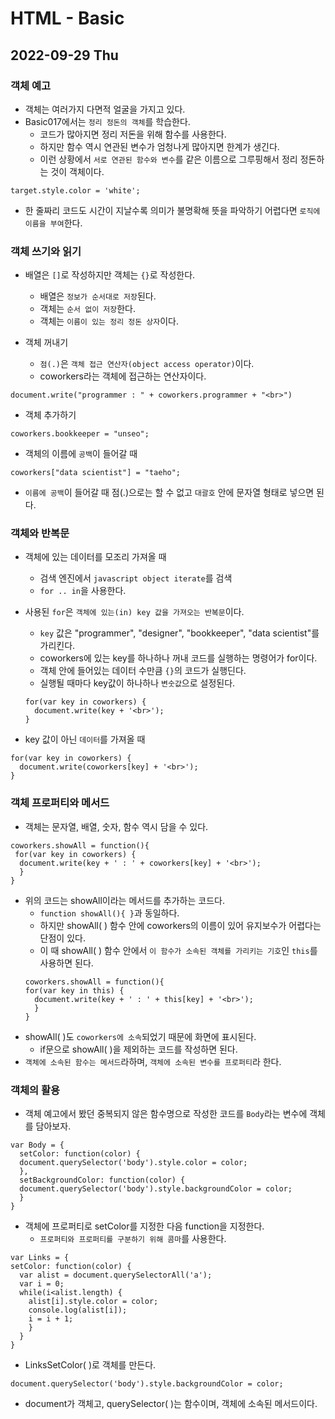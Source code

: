# HTML - Basic
## 2022-09-29 Thu

### 객체 예고

* 객체는 여러가지 다면적 얼굴을 가지고 있다.
* Basic017에서는 `정리 정돈의 객체`를 학습한다.
  - 코드가 많아지면 정리 저돈을 위해 함수를 사용한다.
  - 하지만 함수 역시 연관된 변수가 엄청나게 많아지면 한계가 생긴다.
  - 이런 상황에서 `서로 연관된 함수와 변수`를 같은 이름으로 그루핑해서 정리 정돈하는 것이 객체이다.

```
target.style.color = 'white';
```
* 한 줄짜리 코드도 시간이 지날수록 의미가 불명확해 뜻을 파악하기 어렵다면 `로직에 이름을 부여`한다.

### 객체 쓰기와 읽기

* 배열은 `[]`로 작성하지만 객체는 `{}`로 작성한다.
  - 배열은 `정보가 순서대로 저장`된다.
  - 객체는 `순서 없이 저장`한다.
  - 객체는 `이름이 있는 정리 정돈 상자`이다.

* 객체 꺼내기
  - `점(.)`은 `객체 접근 연산자(object access operator)`이다.
  - coworkers라는 객체에 접근하는 연산자이다.
```
document.write("programmer : " + coworkers.programmer + "<br>")
```
* 객체 추가하기
```
coworkers.bookkeeper = "unseo";
```

* 객체의 이름에 `공백`이 들어갈 때

```
coworkers["data scientist"] = "taeho";
```
  - `이름에 공백`이 들어갈 때 점(.)으로는 할 수 없고 `대괄호` 안에 문자열 형태로 넣으면 된다.

### 객체와 반복문

* 객체에 있는 데이터를 모조리 가져올 때
  - 검색 엔진에서 `javascript object iterate`를 검색
  - `for .. in`을 사용한다.

* 사용된 `for`은 `객체에 있는(in) key 값을 가져오는 반복문`이다.
  - `key` 값은 "programmer", "designer", "bookkeeper", "data scientist"를 가리킨다.
  - coworkers에 있는 key를 하나하나 꺼내 코드를 실행하는 명령어가 for이다.
  - 객체 안에 들어있는 데이터 수만큼 `{}`의 코드가 실행딘다.
  - 실행될 때마다 key값이 하나하나 `변숫값`으로 설정된다.
  ```
  for(var key in coworkers) {
    document.write(key + '<br>');
  }
  ```
* key 값이 아닌 `데이터`를 가져올 때
```
for(var key in coworkers) {
  document.write(coworkers[key] + '<br>');
}
```

### 객체 프로퍼티와 메서드

* 객체는 문자열, 배열, 숫자, 함수 역시 담을 수 있다.
```
coworkers.showAll = function(){
 for(var key in coworkers) {
  document.write(key + ' : ' + coworkers[key] + '<br>');
  }
}
```
* 위의 코드는 showAll이라는 메서드를 추가하는 코드다.
  - `function showAll(){ }`과 동일하다.
  - 하지만 showAll( ) 함수 안에 coworkers의 이름이 있어 유지보수가 어렵다는 단점이 있다.
  - 이 때 showAll( ) 함수 안에서 `이 함수가 소속된 객체를 가리키는 기호`인 `this`를 사용하면 된다.
  ```
  coworkers.showAll = function(){
  for(var key in this) {
    document.write(key + ' : ' + this[key] + '<br>');
    }
  }
  ```
* showAll( )도 `coworkers에 소속`되었기 때문에 화면에 표시된다. 
  - if문으로 showAll( )을 제외하는 코드를 작성하면 된다.
* `객체에 소속된 함수는 메서드`라하며, `객체에 소속된 변수를 프로퍼티`라 한다.

### 객체의 활용

* 객체 예고에서 봤던 중복되지 않은 함수명으로 작성한 코드를 `Body`라는 변수에 객체를 담아보자.
```
var Body = {
  setColor: function(color) {
  document.querySelector('body').style.color = color;
  },
  setBackgroundColor: function(color) {
  document.querySelector('body').style.backgroundColor = color;
  }
}
```
* 객체에 프로퍼티로 setColor를 지정한 다음 function을 지정한다.
  - `프로퍼티와 프로퍼티를 구분하기 위해 콤마`를 사용한다.

```
var Links = {
setColor: function(color) {
  var alist = document.querySelectorAll('a');
  var i = 0;
  while(i<alist.length) {
    alist[i].style.color = color;
    console.log(alist[i]);
    i = i + 1;
    }
  }
}
```
* LinksSetColor( )로 객체를 만든다.
```
document.querySelector('body').style.backgroundColor = color;
```
* document가 객체고, querySelector( )는 함수이며, 객체에 소속된 메서드이다.